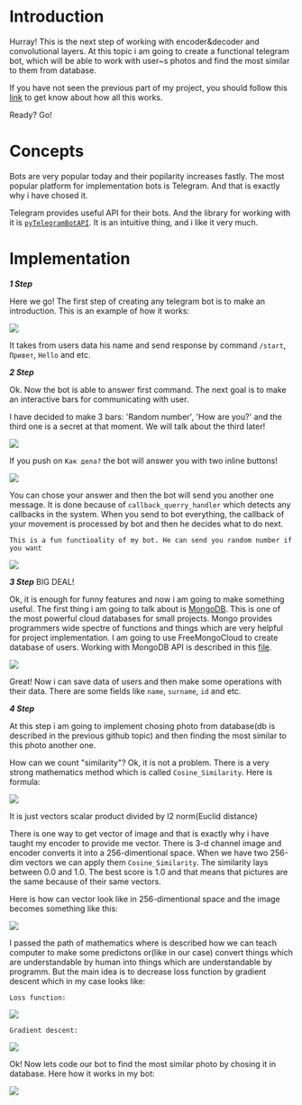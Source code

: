 # Introduction

Hurray! This is the next step of working with encoder&decoder and convolutional layers. At this topic i am going to create a functional telegram bot, which will be able to work with user~s photos and find the most similar to them from database.

If you have not seen the previous part of my project, you should follow this [link](https://github.com/DmitryIo/animefaces) to get know about how all this works.

Ready? Go!

# Concepts

Bots are very popular today and their popilarity increases fastly. The most popular platform for implementation bots is Telegram. And that is exactly why i have chosed it.

Telegram provides useful API for their bots. And the library for working with it is [`pyTelegramBotAPI`](https://github.com/eternnoir/pyTelegramBotAPI). It is an intuitive thing, and i like it very much.

# Implementation

***1 Step***

Here we go! The first step of creating any telegram bot is to make an introduction. This is an example of how it works:

![](./img/introduction.PNG)

It takes from users data his name and send response by command `/start`, `Привет`, `Hello` and etc.

***2 Step***

Ok. Now the bot is able to answer first command. The next goal is to make an interactive bars for communicating with user. 

I have decided to make 3 bars: 'Random number', 'How are you?' and the third one is a secret at that moment. We will talk about the third later!

![](./img/2.PNG)

If you push on `Как дела?` the bot will answer you with two inline buttons!

![](./img/3.PNG)

You can chose your answer and then the bot will send you another one message. It is done because of `callback_querry_handler` which detects any callbacks in the system. When you send to bot everything, the callback of your movement is processed by bot and then he decides what to do next. 

`This is a fun functioality of my bot. He can send you random number if you want`

![](./img/4.PNG)

***3 Step***
BIG DEAL!

Ok, it is enough for funny features and now i am going to make something useful. The first thing i am going to talk about is [MongoDB](https://www.mongodb.com/). This is one of the most powerful cloud databases for small projects. Mongo provides programmers wide spectre of functions and things which are very helpful for project implementation. I am going to use FreeMongoCloud to create database of users. Working with MongoDB API is described in this [file](mongodb.py).

![](./img/5.PNG)

Great! Now i can save data of users and then make some operations with their data. There are some fields like `name`, `surname`, `id` and etc.

***4 Step***

At this step i am going to implement chosing photo from database(db is described in the previous github topic) and then finding the most similar to this photo another one. 

How can we count "similarity"? Ok, it is not a problem. There is a very strong mathematics method which is called `Cosine_Similarity`. 
Here is formula: 

![](./img/cosine.png)

It is just vectors scalar product divided by l2 norm(Euclid distance) 

There is one way to get vector of image and that is exactly why i have taught my encoder to provide me vector. There is 3-d channel image and encoder converts it into a 256-dimentional space. When we have two 256-dim vectors we can apply them `Cosine_Similarity`. The similarity lays between 0.0 and 1.0. The best score is 1.0 and that means that pictures are the same because of their same vectors.

Here is how can vector look like in 256-dimentional space and the image becomes something like this: 

![](./img/F1.large.jpg)

I passed the path of mathematics where is described how we can teach computer to make some predictons or(like in our case) convert things which are understandable by human into things which are understandable by programm. But the main idea is to decrease loss function by gradient descent which in my case looks like:

`Loss function:`

![](./img/HlYNr.png)

`Gradient descent:`

![](./img/6.png)

Ok! Now lets code our bot to find the most similar photo by chosing it in database. Here how it works in my bot:

![](./img/girls3.jpg)
